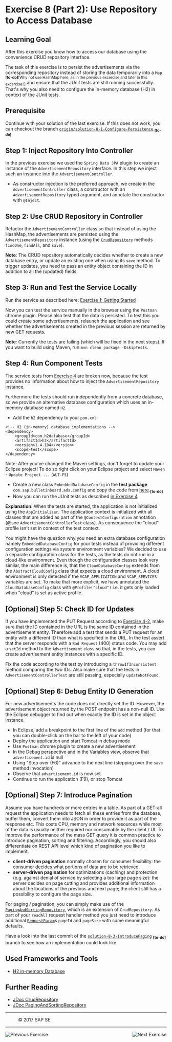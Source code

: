 Exercise 8 (Part 2): Use Repository to Access Database
======================================================

## Learning Goal
After this exercise you know how to access our database using the convenience CRUD repository interface. 

The task of this exercise is to persist the advertisements via the corresponding repository instead of storing the data temporarily into a `Map` <sub><b>[to-do]</b>[Why not use HashMap here, as in the previous excercise and later in this excercise?]</sub> and ensure that the JUnit tests are still running successfully. That's why you also need to configure the in-memory database (H2) in context of the JUnit tests. 

## Prerequisite
Continue with your solution of the last exercise. If this does not work, you can checkout the branch [`origin/solution-8-1-Configure-Persistence`](https://github.wdf.sap.corp/cc-java/cc-bulletinboard-ads-spring-webmvc/tree/solution-8-1-Configure-Persistence).<sub><b>[to-do]</b></sub>

## Step 1: Inject Repository Into Controller
In the previous exercise we used the `Spring Data JPA` plugin to create an instance of the `AdvertisementRepository` interface. In this step we inject such an instance into the `AdvertisementController`.

- As constructor injection is the preferred approach, we create in the `AdvertisementController` class, a constructor with an `AdvertisementRepository` typed argument, and annotate the constructor with `@Inject`.

## Step 2: Use CRUD Repository in Controller
Refactor the `AdvertisementController` class so that instead of using the HashMap, the advertisements are persisted using the `AdvertisementRepository` instance (using the [`CrudRepository`](http://docs.spring.io/spring-data/commons/docs/current/api/org/springframework/data/repository/CrudRepository.html) methods `findOne`, `findAll`, and `save`).

**Note**: The CRUD repository automatically decides whether to create a new database entry, or update an existing one when using its `save` method. To trigger updates, you need to pass an entity object containing the ID in addition to all the (updated) fields.

## Step 3: Run and Test the Service Locally
Run the service as described here: [Exercise 1: Getting Started](../CreateMicroservice/Exercise_1_GettingStarted.md)

Now you can test the service manually in the browser using the `Postman` chrome plugin. Please also test that the data is persisted. To test this you could create some advertisements, relaunch the application and see whether the advertisements created in the previous session are returned by new GET requests.

**Note**: Currently the tests are failing (which will be fixed in the next steps). If you want to build using Maven, run `mvn clean package -DskipTests`.

## Step 4: Run Component Tests
The service tests from [Exercise 4](../CreateMicroservice/Exercise_4_CreateServiceTests.md) are broken now, because the test provides no information about how to inject the `AdvertisementRepository` instance.

Furthermore the tests should run independently from a concrete database, so we provide an alternative database configuration which uses an in-memory database named `H2`. 

- Add the `h2` dependency to your `pom.xml`:
```
<!-- H2 (in-memory) database implementations -->
<dependency>
    <groupId>com.h2database</groupId>
    <artifactId>h2</artifactId>
    <version>1.4.184</version>
    <scope>test</scope>
</dependency>
```
Note: After you've changed the Maven settings, don't forget to update your Eclipse project! To do so right click on your Eclipse project and select `Maven` - `Update Project ...` (`ALT-F5`)

- Create a new class `EmbeddedDatabaseConfig` in the **test package** `com.sap.bulletinboard.ads.config` and copy the code from [here](https://github.wdf.sap.corp/cc-java/cc-bulletinboard-ads-spring-webmvc/raw/solution-8-2-Use-Repository-To-Access-Database/src/test/java/com/sap/bulletinboard/ads/config/EmbeddedDatabaseConfig.java).<sub><b>[to-do]</b></sub>
- Now you can run the JUnit tests as described [in Exercise 4](../CreateMicroservice/Exercise_4_CreateServiceTests.md).

**Explanation:** When the tests are started, the application is not initialized using the `AppInitializer`. The application context is initialized with all classes that are added as part of the `@ContextConfiguration` annotation (@see `AdvertisementControllerTest` class). As consequence the "cloud" profile isn't set in context of the test context. 

You might have the question why you need an extra database configuration namely `EmbeddedDatabaseConfig` for your tests instead of providing different configuration settings via system environment variables?
We decided to use a separate configuration class for the tests, as the tests do not run in a cloud-like environment. Even though the configuration classes look very similar, the main difference is, that the `CloudDatabaseConfig` extends from the `AbstractCloudConfig` class that expects a cloud environment. A cloud environment is only detected if the `VCAP_APPLICATION` and `VCAP_SERVICES` variables are set. To make that more explicit, we have annotated the `CloudDatabaseConfig` class with `@Profile("cloud")` i.e. it gets only loaded when "cloud" is set as active profile.

## [Optional] Step 5: Check ID for Updates
If you have implemented the PUT Request according to [Exercise 4-2](../CreateMicroservice/Exercise_4_Part2_CreateAdditionalAdsEndpoints.md), make sure that the ID contained in the URL is the same ID contained in the advertisement entity.
Therefore add a test that sends a PUT request for an entity with a different ID than what is specified in the URL.
In the test assert that the server responds with a `Bad Request` (400) status code.
You may add a `setId` method to the `Advertisement` class so that, in the tests, you can create advertisement entity instances with a specific ID.

Fix the code according to the test by introducing a `throwIfInconsistent` method comparing the two IDs.
Also make sure that the tests in `AdvertisementControllerTest` are still passing, especially `updateNotFound`.

## [Optional] Step 6: Debug Entity ID Generation

For new advertisements the code does not directly set the ID. However, the advertisement object returned by the POST
endpoint has a non-null ID. Use the Eclipse debugger to find out when exactly the ID is set in the object instance.

 - In Eclipse, add a breakpoint to the first line of the `add` method (for that you can double-click on the bar to the left of your code)
 - Deploy the application and start Tomcat in debug mode
 - Use `Postman` chrome plugin to create a new advertisement
 - In the Debug perspective and in the Variables view, observe that `advertisement.id` is null
 - Using "Step over (F6)" advance to the next line (stepping over the `save` method invocation)
 - Observe that `advertisement.id` is now set
 - Continue to run the application (F9), or stop Tomcat

## [Optional] Step 7: Introduce Pagination
Assume you have hundreds or more entries in a table. As part of a GET-all request the application needs to fetch all these entries from the database, buffer them, convert them into JSON in order to provide it as part of the response etc. This costs CPU, memory and network resources while most of the data is usually neither required nor consumable by the client / UI. To improve the performance of the mass GET query it is common practice to introduce pagination, sorting and filtering. Accordingly, you should also differentiate on REST API level which kind of pagination you like to implement:
- **client-driven pagination** normally chosen for consumer flexibility: the consumer decides what portions of data are to be retrieved.  
- **server-driven pagination** for optimizations (caching) and protection (e.g. against denial of service by selecting a too large page size): the server decides on page cutting and provides additional information about the locations of the previous and next page; the client still has a possibility to configure the page size. 

For paging / pagination, you can simply make use of the [`PagingAndSortingRepository`](http://docs.spring.io/spring-data/commons/docs/current/api/org/springframework/data/repository/PagingAndSortingRepository.html), which is an extension of `CrudRepository`. As part of your `readAll` request handler method you just need to introduce additional [`RequestParam`](https://docs.spring.io/spring/docs/current/javadoc-api/org/springframework/web/bind/annotation/RequestParam.html)s `pageId` and `pageSize` with some meaningful defaults.

Have a look into the last commit of the [`solution-8-3-IntroducePaging`](https://github.wdf.sap.corp/cc-java/cc-bulletinboard-ads-spring-webmvc/tree/solution-8-3-IntroducePaging) <sub><b>[to-do]</b></sub> branch to see how an implementation could look like.

## Used Frameworks and Tools
- [H2 in-memory Database](http://www.h2database.com/html/tutorial.html)

## Further Reading
- [JDoc CrudRepository](http://docs.spring.io/spring-data/commons/docs/current/api/org/springframework/data/repository/CrudRepository.html)
- [JDoc PagingAndSortingRepository](http://docs.spring.io/spring-data/commons/docs/current/api/org/springframework/data/repository/PagingAndSortingRepository.html)


***
<dl>
  <dd>
  <div class="footer">&copy; 2017 SAP SE</div>
  </dd>
</dl>
<hr>
<a href="/ConnectDatabase/Exercise_8_Part1_ConfigurePersistence.md">
  <img align="left" alt="Previous Exercise">
</a>
<a href="/ConnectDatabase/Exercise_9_ImplementJPAEntity.md">
  <img align="right" alt="Next Exercise">
</a>
